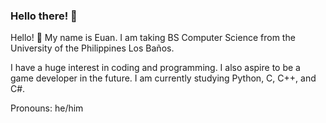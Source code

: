 ### Hello there! 👋

Hello! 👋 My name is Euan. I am taking BS Computer Science from the University of the Philippines Los Baños.

I have a huge interest in coding and programming. I also aspire to be a game developer in the future.
I am currently studying Python, C, C++, and C#.

Pronouns: he/him

<!--
**u1tbmo/u1tbmo** is a ✨ _special_ ✨ repository because its `README.md` (this file) appears on your GitHub profile.

Here are some ideas to get you started:

- 🔭 I’m currently working on ...
- 🌱 I’m currently learning ...
- 👯 I’m looking to collaborate on ...
- 🤔 I’m looking for help with ...
- 💬 Ask me about ...
- 📫 How to reach me: ...
- 😄 Pronouns: ...
- ⚡ Fun fact: ... 
-->
